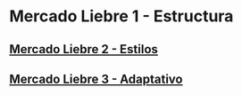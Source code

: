 # Mercado Liebre 1 - Estructura
## [Mercado Liebre 2 - Estilos](https://github.com/ema201217/mercado-liebre-all/tree/estilos-ml2)
## [Mercado Liebre 3 - Adaptativo](https://github.com/ema201217/mercado-liebre-all/tree/adaptativo-ml3)


